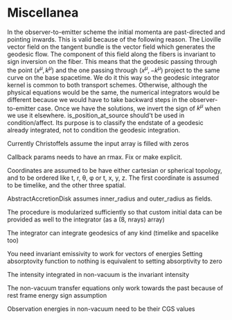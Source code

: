 # Miscellanea

In the observer-to-emitter scheme the initial momenta are past-directed and pointing inwards. This is valid because of the following reason. The Lioville vector field on the tangent bundle is the vector field which generates the geodesic flow. The component of this field along the fibers is invariant to sign inversion on the fiber. This means
that the geodesic passing through the point $(x^μ,k^μ)$ and the one passing through $(x^μ,-k^μ)$ project to the same curve on the base spacetime. We do it this way so the geodesic integrator kernel is common to both transport schemes. Otherwise, although the physical equations would be the same, the numerical integrators would be different because we would have to take backward steps in the observer-to-emitter case. Once we have the solutions, we invert the sign of $k^μ$ when we use it elsewhere. 
is_position_at_source should't be used in condition/affect. Its purpose is to classify the endstate
of a geodesic already integrated, not to condition the geodesic integration.

Currently Christoffels assume the input array is filled with zeros

Callback params needs to have an rmax. Fix or make explicit.

Coordinates are assumed to be have either cartesian or spherical topology, and to be ordered like
t, r, θ, φ or t, x, y, z. The first coordinate is assumed to be timelike, and the other three spatial.

AbstractAccretionDisk assumes inner_radius and outer_radius as fields.

The procedure is modularized sufficiently so that custom initial data can be provided as well to the integrator (as a (8, nrays) array)

The integrator can integrate geodesics of any kind (timelike and spacelike too)

You need invariant emissivity to work for vectors of energies
Setting absorptovity function to nothing is equivalent to setting absorptivity to zero

The intensity integrated in non-vacuum is the invariant intensity

The non-vacuum transfer equations only work towards the past because of rest frame energy sign assumption

Observation energies in non-vacuum need to be their CGS values